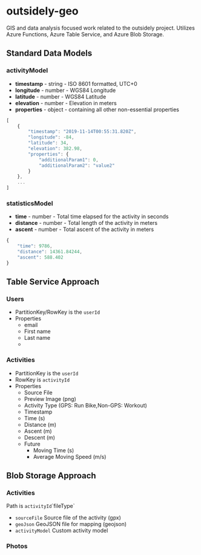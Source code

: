 # outsidely-geo

GIS and data analysis focused work related to the outsidely project. Utilizes Azure Functions, Azure Table Service, and Azure Blob Storage.

## Standard Data Models

### activityModel
- **timestamp** - string - ISO 8601 formatted, UTC+0
- **longitude** - number - WGS84 Longitude
- **latitude** - number - WGS84 Latitude
- **elevation** - number - Elevation in meters
- **properties** - object -  containing all other non-essential properties
```javascript
[
    {
        "timestamp": "2019-11-14T00:55:31.820Z",
        "longitude": -84,
        "latitude": 34,
        "elevation": 382.98,
        "properties": {
            "additionalParam1": 0,
            "additionalParam2": "value2"
        }
    },
    ...
]
```

### statisticsModel
- **time** - number - Total time elapsed for the activity in seconds
- **distance** - number - Total length of the activity in meters
- **ascent** - number - Total ascent of the activity in meters
```javascript
{
    "time": 9786,
    "distance": 14361.84244,
    "ascent": 588.402
}
```

## Table Service Approach

### Users
- PartitionKey/RowKey is the `userId`
- Properties
    - email
    - First name
    - Last name
    - 

### Activities
- PartitionKey is the `userId`
- RowKey is `activityId`
- Properties
    - Source File
    - Preview Image (png)
    - Activity Type (GPS: Run Bike,Non-GPS: Workout)
    - Timestamp
    - Time (s)
    - Distance (m)
    - Ascent (m)
    - Descent (m)
    - Future
        - Moving Time (s)
        - Average Moving Speed (m/s)

## Blob Storage Approach

### Activities
Path is `activityId`\`fileType`
- `sourceFile` Source file of the activity (gpx)
- `geoJson` GeoJSON file for mapping (geojson)
- `activityModel` Custom activity model

### Photos


